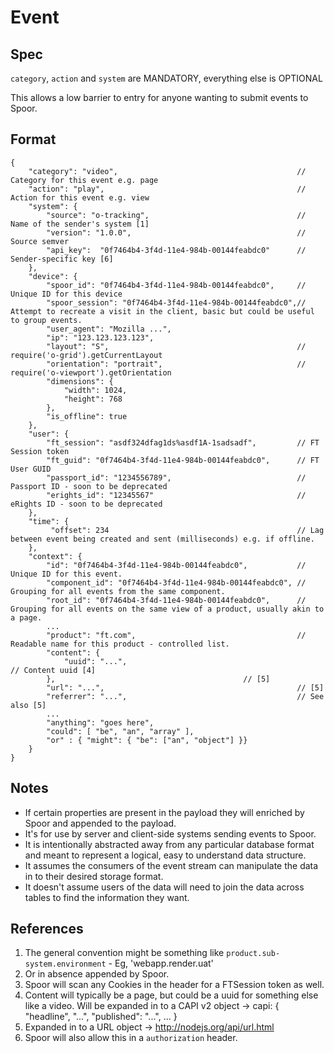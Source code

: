 # Event

## Spec

`category`, `action` and `system` are MANDATORY, everything else is OPTIONAL

This allows a low barrier to entry for anyone wanting to submit events to Spoor.

## Format

```
{
	"category": "video",										// Category for this event e.g. page
	"action": "play",											// Action for this event e.g. view
	"system": {
		"source": "o-tracking",									// Name of the sender's system [1]
		"version": "1.0.0",										// Source semver
		"api_key":	"0f7464b4-3f4d-11e4-984b-00144feabdc0"		// Sender-specific key [6]
	},
	"device": {
		"spoor_id": "0f7464b4-3f4d-11e4-984b-00144feabdc0",		// Unique ID for this device
		"spoor_session": "0f7464b4-3f4d-11e4-984b-00144feabdc0",// Attempt to recreate a visit in the client, basic but could be useful to group events.
		"user_agent": "Mozilla ...",
		"ip": "123.123.123.123",
		"layout": "S",											// require('o-grid').getCurrentLayout
		"orientation": "portrait",								// require('o-viewport').getOrientation
		"dimensions": {
			"width": 1024,
			"height": 768
		},
		"is_offline": true
	},
	"user": {
		"ft_session": "asdf324dfag1ds%asdf1A-1sadsadf",			// FT Session token
		"ft_guid": "0f7464b4-3f4d-11e4-984b-00144feabdc0",		// FT User GUID
		"passport_id": "1234556789",							// Passport ID - soon to be deprecated
		"erights_id": "12345567"								// eRights ID - soon to be deprecated
	},
	"time": {
		 "offset": 234											// Lag between event being created and sent (milliseconds) e.g. if offline.
	},
	"context": {
		"id": "0f7464b4-3f4d-11e4-984b-00144feabdc0",			// Unique ID for this event.
		"component_id": "0f7464b4-3f4d-11e4-984b-00144feabdc0",	// Grouping for all events from the same component.
		"root_id": "0f7464b4-3f4d-11e4-984b-00144feabdc0",		// Grouping for all events on the same view of a product, usually akin to a page.
		...
		"product": "ft.com",									// Readable name for this product - controlled list.
		"content": {
			"uuid": "...",												// Content uuid [4]
		},											// [5]
		"url": "...",											// [5]
		"referrer": "...",										// See also [5]
		...
		"anything": "goes here",
		"could": [ "be", "an", "array" ],
		"or" : { "might": { "be": ["an", "object"] }}
	}
}
```

## Notes

- If certain properties are present in the payload they will enriched by Spoor and appended to the payload.
- It's for use by server and client-side systems sending events to Spoor.
- It is intentionally abstracted away from any particular database format and meant to represent a logical, easy to understand data structure.
- It assumes the consumers of the event stream can manipulate the data in to their desired storage format.
- It doesn't assume users of the data will need to join the data across tables to find the information they want.

## References
1.  The general convention might be something like `product.sub-system.environment` - Eg, 'webapp.render.uat'
2.  Or in absence appended by Spoor.
3.  Spoor will scan any Cookies in the header for a FTSession token as well.
4.  Content will typically be a page, but could be a uuid for something else like a video. Will be expanded in to a CAPI v2 object -> capi: { "headline", "...", "published": "...", ... }
5.  Expanded in to a URL object -> http://nodejs.org/api/url.html
6.  Spoor will also allow this in a `authorization` header.
